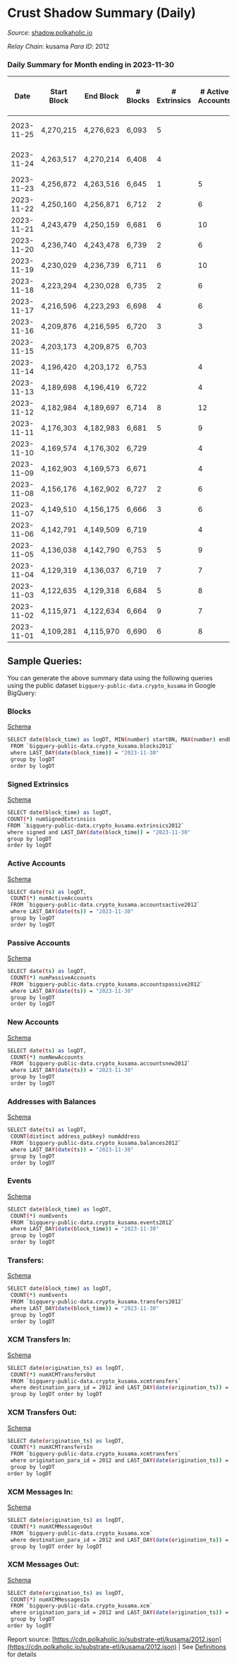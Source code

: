 # Crust Shadow Summary (Daily)

_Source_: [shadow.polkaholic.io](https://shadow.polkaholic.io)

*Relay Chain*: kusama
*Para ID*: 2012



### Daily Summary for Month ending in 2023-11-30


| Date    | Start Block | End Block | # Blocks | # Extrinsics | # Active Accounts | # Passive Accounts | # New Accounts | # Addresses | # Events  | # Transfers ($USD) | # XCM Transfers In ($USD) | # XCM Transfers Out ($USD) | # XCM In | # XCM Out | Issues |
|---------|-------------|-----------|----------|--------------|-------------------|--------------------|----------------|-------------|-----------|--------------------|---------------------------|----------------------------|----------|-----------|--------|
| 2023-11-25 | 4,270,215 | 4,276,623 | 6,093 | 5 |  |  |  |  | 12,402 | 4 ($230.47) | 1 ($68.15) | 1  | 1 | 1 | 316 missing (4.93%) |
| 2023-11-24 | 4,263,517 | 4,270,214 | 6,408 | 4 |  |  |  |  | 12,943 | 2 ($0.12) |   |   | 1 |  | 290 missing (4.33%) |
| 2023-11-23 | 4,256,872 | 4,263,516 | 6,645 | 1 | 5 | 1 |  | 3,238 | 13,303 | 1 ($0.06) |   | 1  | 1 |  |  |
| 2023-11-22 | 4,250,160 | 4,256,871 | 6,712 | 2 | 6 | 1 |  | 3,238 | 13,443 | 2 ($166.60) |   |   |  |  |  |
| 2023-11-21 | 4,243,479 | 4,250,159 | 6,681 | 6 | 10 | 2 |  | 3,239 | 13,420 | 6 ($351.64) | 1 ($48.16) | 1  | 1 |  |  |
| 2023-11-20 | 4,236,740 | 4,243,478 | 6,739 | 2 | 6 | 1 |  | 3,239 | 13,484 | 2 ($176.69) |   |   |  |  |  |
| 2023-11-19 | 4,230,029 | 4,236,739 | 6,711 | 6 | 10 | 2 |  | 3,239 | 13,361 | 6 ($324.92) |   | 2  | 1 | 2 |  |
| 2023-11-18 | 4,223,294 | 4,230,028 | 6,735 | 2 | 6 | 1 |  | 3,239 | 13,496 | 2 ($167.17) |   |   | 3 |  |  |
| 2023-11-17 | 4,216,596 | 4,223,293 | 6,698 | 4 | 6 | 1 |  | 3,239 | 13,434 | 4 ($221.19) |   |   | 4 |  |  |
| 2023-11-16 | 4,209,876 | 4,216,595 | 6,720 | 3 | 3 | 1 |  | 3,239 | 13,466 | 3 ($101.24) |   |   | 2 |  |  |
| 2023-11-15 | 4,203,173 | 4,209,875 | 6,703 |  |  |  |  | 3,239 | 13,408 |   |   |   |  |  |  |
| 2023-11-14 | 4,196,420 | 4,203,172 | 6,753 |  | 4 |  |  | 3,239 | 13,508 |   |   |   |  |  |  |
| 2023-11-13 | 4,189,698 | 4,196,419 | 6,722 |  | 4 |  |  | 3,239 | 13,447 |   |   |   |  |  |  |
| 2023-11-12 | 4,182,984 | 4,189,697 | 6,714 | 8 | 12 | 2 | 1 | 3,239 | 13,492 | 8 ($1,160.72) |   | 2 ($47.87) |  | 4 |  |
| 2023-11-11 | 4,176,303 | 4,182,983 | 6,681 | 5 | 9 | 1 |  | 3,239 | 13,405 | 5 ($178.74) | 1 ($561.13) | 2 ($90.19) | 1 | 2 |  |
| 2023-11-10 | 4,169,574 | 4,176,302 | 6,729 |  | 4 |  |  | 3,238 | 13,460 |   |   |   |  |  |  |
| 2023-11-09 | 4,162,903 | 4,169,573 | 6,671 |  | 4 |  |  | 3,238 | 13,344 |   |   |   |  |  |  |
| 2023-11-08 | 4,156,176 | 4,162,902 | 6,727 | 2 | 6 | 1 |  | 3,238 | 13,470 | 2 ($118.29) |   | 1 ($59.15) |  | 1 |  |
| 2023-11-07 | 4,149,510 | 4,156,175 | 6,666 | 3 | 6 | 2 | 1 | 3,238 | 13,356 | 3 ($58.16) |   |   |  |  |  |
| 2023-11-06 | 4,142,791 | 4,149,509 | 6,719 |  | 4 |  |  | 3,238 | 13,441 |   |   |   |  |  |  |
| 2023-11-05 | 4,136,038 | 4,142,790 | 6,753 | 5 | 9 | 2 | 1 | 3,238 | 13,546 | 5 ($561.43) |   | 1  |  | 3 |  |
| 2023-11-04 | 4,129,319 | 4,136,037 | 6,719 | 7 | 7 | 3 | 1 | 3,238 | 13,495 | 7 ($217.46) |   |   |  |  |  |
| 2023-11-03 | 4,122,635 | 4,129,318 | 6,684 | 5 | 8 | 3 | 1 | 3,238 | 13,407 | 5 ($1,727.40) |   |   |  |  |  |
| 2023-11-02 | 4,115,971 | 4,122,634 | 6,664 | 9 | 7 | 2 | 2 | 3,239 | 13,404 | 9 ($3,220.32) | 1 ($27.36) |   | 1 |  |  |
| 2023-11-01 | 4,109,281 | 4,115,970 | 6,690 | 6 | 8 | 2 | 1 | 3,238 | 13,425 | 5 ($130.72) | 1 ($56.96) |   | 1 |  |  |

## Sample Queries:
You can generate the above summary data using the following queries using the public dataset `bigquery-public-data.crypto_kusama` in Google BigQuery:


### Blocks 

[Schema](https://github.com/colorfulnotion/substrate-etl/blob/main/schema/blocks.json)

```bash
SELECT date(block_time) as logDT, MIN(number) startBN, MAX(number) endBN, COUNT(*) numBlocks 
 FROM `bigquery-public-data.crypto_kusama.blocks2012`  
 where LAST_DAY(date(block_time)) = "2023-11-30" 
 group by logDT 
 order by logDT
```

### Signed Extrinsics 

[Schema](https://github.com/colorfulnotion/substrate-etl/blob/main/schema/extrinsics.json)

```bash
SELECT date(block_time) as logDT, 
COUNT(*) numSignedExtrinsics 
FROM `bigquery-public-data.crypto_kusama.extrinsics2012`  
where signed and LAST_DAY(date(block_time)) = "2023-11-30" 
group by logDT 
order by logDT
```

### Active Accounts 

[Schema](https://github.com/colorfulnotion/substrate-etl/blob/main/schema/accountsactive.json)

```bash
SELECT date(ts) as logDT, 
 COUNT(*) numActiveAccounts 
 FROM `bigquery-public-data.crypto_kusama.accountsactive2012` 
 where LAST_DAY(date(ts)) = "2023-11-30" 
 group by logDT 
 order by logDT
```

### Passive Accounts 

[Schema](https://github.com/colorfulnotion/substrate-etl/blob/main/schema/accountspassive.json)

```bash
SELECT date(ts) as logDT, 
 COUNT(*) numPassiveAccounts 
 FROM `bigquery-public-data.crypto_kusama.accountspassive2012` 
 where LAST_DAY(date(ts)) = "2023-11-30" 
 group by logDT 
 order by logDT
```

### New Accounts 

[Schema](https://github.com/colorfulnotion/substrate-etl/blob/main/schema/accountsnew.json)

```bash
SELECT date(ts) as logDT, 
 COUNT(*) numNewAccounts 
 FROM `bigquery-public-data.crypto_kusama.accountsnew2012` 
 where LAST_DAY(date(ts)) = "2023-11-30" 
 group by logDT
 order by logDT
```

### Addresses with Balances 

[Schema](https://github.com/colorfulnotion/substrate-etl/blob/main/schema/balances.json)

```bash
SELECT date(ts) as logDT,
 COUNT(distinct address_pubkey) numAddress 
 FROM `bigquery-public-data.crypto_kusama.balances2012` 
 where LAST_DAY(date(ts)) = "2023-11-30" 
 group by logDT 
 order by logDT
```

### Events 

[Schema](https://github.com/colorfulnotion/substrate-etl/blob/main/schema/events.json)

```bash
SELECT date(block_time) as logDT, 
 COUNT(*) numEvents 
 FROM `bigquery-public-data.crypto_kusama.events2012` 
 where LAST_DAY(date(block_time)) = "2023-11-30" 
 group by logDT 
 order by logDT
```

### Transfers:

[Schema](https://github.com/colorfulnotion/substrate-etl/blob/main/schema/transfers.json)

```bash
SELECT date(block_time) as logDT, 
 COUNT(*) numEvents 
 FROM `bigquery-public-data.crypto_kusama.transfers2012` 
 where LAST_DAY(date(block_time)) = "2023-11-30" 
 group by logDT 
 order by logDT
```

### XCM Transfers In: 

[Schema](https://github.com/colorfulnotion/substrate-etl/blob/main/schema/xcmtransfers.json)

```bash
SELECT date(origination_ts) as logDT, 
 COUNT(*) numXCMTransfersOut 
 FROM `bigquery-public-data.crypto_kusama.xcmtransfers` 
 where destination_para_id = 2012 and LAST_DAY(date(origination_ts)) = "2023-11-30" 
 group by logDT order by logDT
```

### XCM Transfers Out: 

[Schema](https://github.com/colorfulnotion/substrate-etl/blob/main/schema/xcmtransfers.json)

```bash
SELECT date(origination_ts) as logDT, 
 COUNT(*) numXCMTransfersIn 
 FROM `bigquery-public-data.crypto_kusama.xcmtransfers` 
 where origination_para_id = 2012 and LAST_DAY(date(origination_ts)) = "2023-11-30" 
 group by logDT 
order by logDT
```

### XCM Messages In: 

[Schema](https://github.com/colorfulnotion/substrate-etl/blob/main/schema/xcm.json)

```bash
SELECT date(origination_ts) as logDT, 
 COUNT(*) numXCMMessagesOut 
 FROM `bigquery-public-data.crypto_kusama.xcm` 
 where destination_para_id = 2012 and LAST_DAY(date(origination_ts)) = "2023-11-30" 
 group by logDT order by logDT
```

### XCM Messages Out: 

[Schema](https://github.com/colorfulnotion/substrate-etl/blob/main/schema/xcm.json)

```bash
SELECT date(origination_ts) as logDT, 
 COUNT(*) numXCMMessagesIn 
 FROM `bigquery-public-data.crypto_kusama.xcm` 
 where origination_para_id = 2012 and LAST_DAY(date(origination_ts)) = "2023-11-30" 
 group by logDT 
order by logDT
```


Report source: [https://cdn.polkaholic.io/substrate-etl/kusama/2012.json](https://cdn.polkaholic.io/substrate-etl/kusama/2012.json) | See [Definitions](/DEFINITIONS.md) for details
